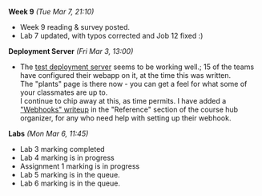 **Week 9** *(Tue Mar 7, 21:10)*  
- Week 9 reading & survey posted.
- Lab 7 updated, with typos corrected and Job 12 fixed :)

**Deployment Server** *(Fri Mar 3, 13:00)*  
- The [test deployment server](http://umbrella.jlparry.com/) seems to be working well.; 
15 of the teams have configured their webapp on it, at the time this was written.  
The "plants" page is there now - you can get a feel for what some of your
classmates are up to.  
I continue to chip away at this, as time permits.
I have added a ["Webhooks" writeup](/display/lesson/webhooks) 
in the "Reference" section of the course hub organizer,
for any who need help with setting up their webhook.


**Labs** *(Mon Mar 6, 11:45)*  
- Lab 3 marking completed
- Lab 4 marking is in progress
- Assignment 1 marking is in progress
- Lab 5 marking is in the queue.
- Lab 6 marking is in the queue.
